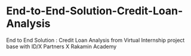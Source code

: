 # End-to-End-Solution-Credit-Loan-Analysis
End to End Solution : Credit Loan Analysis from Virtual Internship project base with ID/X Partners X Rakamin Academy 
